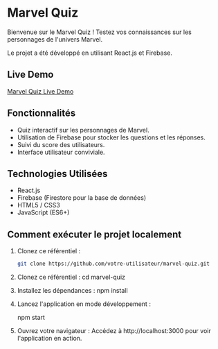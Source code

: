 # Marvel Quiz

Bienvenue sur le Marvel Quiz ! Testez vos connaissances sur les personnages de l'univers Marvel.

Le projet a été développé en utilisant React.js et Firebase.

## Live Demo

[Marvel Quiz Live Demo](https://marvel-quiz-89272.web.app/)

## Fonctionnalités

- Quiz interactif sur les personnages de Marvel.
- Utilisation de Firebase pour stocker les questions et les réponses.
- Suivi du score des utilisateurs.
- Interface utilisateur conviviale.

## Technologies Utilisées

- React.js
- Firebase (Firestore pour la base de données)
- HTML5 / CSS3
- JavaScript (ES6+)

## Comment exécuter le projet localement

1. Clonez ce référentiel :
   ```bash
   git clone https://github.com/votre-utilisateur/marvel-quiz.git
2. Clonez ce référentiel :
    cd marvel-quiz

3. Installez les dépendances :
     npm install

5. Lancez l'application en mode développement :

     npm start
6. Ouvrez votre navigateur :
      Accédez à http://localhost:3000 pour voir l'application en action.
